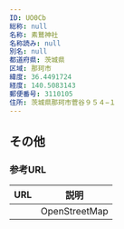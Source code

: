 ```yaml
---
ID: UO0Cb
総称: null
名称: 素鵞神社
名称読み: null
別名: null
都道府県: 茨城県
区域: 那珂市
緯度: 36.4491724
経度: 140.5083143
郵便番号: 3110105
住所: 茨城県那珂市菅谷９５４−１
---
```


## その他

### 参考URL

| URL | 説明          |
| --- | ------------- |
|     | OpenStreetMap |
